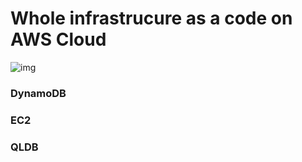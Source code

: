 # Whole infrastrucure as a code on AWS Cloud

![img](https://hiro.pl/wp-content/uploads/2018/10/Desktop405.jpg)


### DynamoDB
### EC2
### QLDB

